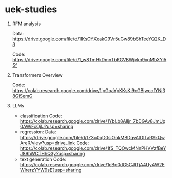 # uek-studies

1. RFM analysis

   Data: https://drive.google.com/file/d/1IKsOYXeakG9Vr5uGw89bShTeeYQ2K_D8
   
   Code: https://drive.google.com/file/d/1_w8TmHkDmnTbKGVBWjvkn9xqMbXYi5Sf

2. Transformers Overview

   Code:  https://colab.research.google.com/drive/1ipGoaYpKKsKi9cGBjwccfYNj38GiSemG
3. LLMs
   - classification
     Code: https://colab.research.google.com/drive/1YbLb8Alljr_7bDGAv8JmUq0AWiFcOjlJ?usp=sharing
   - regression:
     Data: https://drive.google.com/file/d/1Z3o0qD0siOokMBDqvAtDlTaRSkQwAreR/view?usp=drive_link
     Code: https://colab.research.google.com/drive/1fS_TQOwcMNnPHVVzfBeYJ89hWCTHhQ3y?usp=sharing
   - text generation
     Code: https://colab.research.google.com/drive/1cBo0dG5CJtTjA4Uy4W2EWirerzYYW9sE?usp=sharing
     
